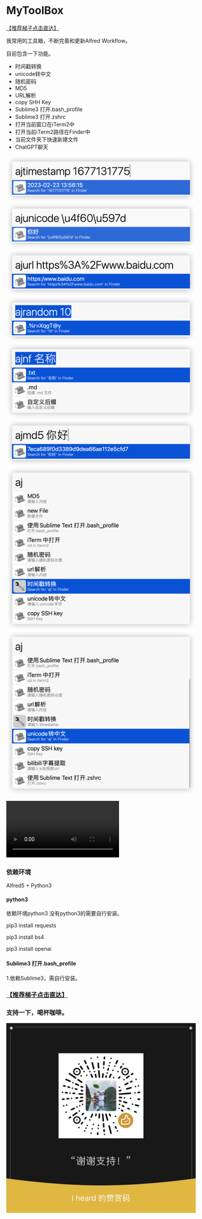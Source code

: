 # MyToolBox
[【推荐梯子点击直达】](https://www.hjtnt.link/auth/register?code=QRY5)

我常用的工具箱，不断完善和更新Alfred Workflow。

目前包含一下功能。

- 时间戳转换
- unicode转中文
- 随机密码
- MD5
- URL解析
- copy SHH Key
- Sublime3 打开.bash_profile
- Sublime3 打开.zshrc
- 打开当前窗口在iTerm2中
- 打开当前iTerm2路径在Finder中
- 当前文件夹下快速新建文件
- ChatGPT聊天



![](img/ts.png)
![](img/unicode.png)
![](img/url.png)
![](img/random.png)
![](img/newFile.png)
![](img/md5.png)
![](img/all0.png)
![](img/all1.png)



![](gif.mp4)

### 依赖环境

Alfred5 + Python3

#### python3

依赖环境python3 没有python3的需要自行安装。

 pip3 install requests

 pip3 install bs4

 pip3 install openai

#### Sublime3 打开.bash_profile

1.依赖Sublime3，需自行安装。



### [【推荐梯子点击直达】](https://www.hjtnt.link/auth/register?code=QRY5)

### 支持一下，喝杯咖啡。

![zan](zan.jpg)



